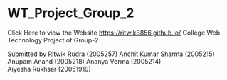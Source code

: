 # WT_Project_Group_2
Click Here to view the Website https://ritwik3856.github.io/
College Web Technology Project of Group-2

Submitted by
Ritwik Rudra (2005257) 
Anchit Kumar Sharma (2005215)
Anupam Anand (2005218)
Ananya Verma (2005214)    
Aiyesha Rukhsar (20051919)
